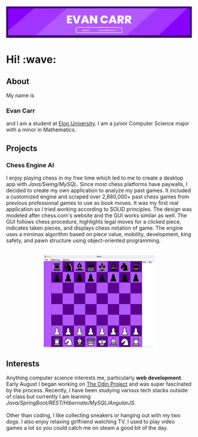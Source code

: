 ![](banner.png)

<h1><strong>Hi! :wave:</strong></h1> 

<h2>About</h3>
My name is <h3><strong>Evan Carr</strong></h3> and I am a student at <a href='https://www.elon.edu/'>Elon University</a>. I am a junior Computer Science major with a minor in Mathematics. 

<h2>Projects</h3>
<h3>Chess Engine AI</h4>
I enjoy playing chess in my free time which led to me to create a desktop app with <em>Java/Swing/MySQL</em>. Since most chess platforms have paywalls, I decided to create my own application to analyze my past games. It included a customized engine and scraped over 2,680,000+ past chess games from previous professional games to use as book moves. It was my first real application so I tried working according to SOLID principles. The design was modeled after chess.com's website and the GUI works similar as well. The GUI follows chess procedure, highlights legal moves for a clicked piece, indicates taken pieces, and displays chess notation of game. The engine uses a minimax algorithm based on piece value, mobility, development, king safety, and pawn structure using object-oriented programming. 
<br />
<br />

<!--![](images/chessboard.png)-->
<p align='center'>
  <img src='https://github.com/ejrcarr/ejrcarr/raw/main/images/chessboard.png' width="300" height="250"> <br />
</p>



<h2>Interests</h3>
Anything computer science interests me, particularly <strong>web development</strong>. Early August I began working on <a href='https://www.theodinproject.com/'>The Odin Project</a> and was super fascinated by the process. Recently, I have been studying various tech stacks outside of class but currently I am learning <em>Java/SpringBoot/REST/Hibernate/MySQL/AngularJS.</em>
<br />
<br />
Other than coding, I like collecting sneakers or hanging out with my two dogs. I also enjoy relaxing girlfriend watching TV. I used to play video games a lot so you could catch me on steam a good bit of the day.   

<!--
**ejrcarr/ejrcarr** is a ✨ _special_ ✨ repository because its `README.md` (this file) appears on your GitHub profile.

Here are some ideas to get you started:

- 🔭 I’m currently working on ...
- 🌱 I’m currently learning ...
- 👯 I’m looking to collaborate on ...
- 🤔 I’m looking for help with ...
- 💬 Ask me about ...
- 📫 How to reach me: ...
- 😄 Pronouns: ...
- ⚡ Fun fact: ...
-->
